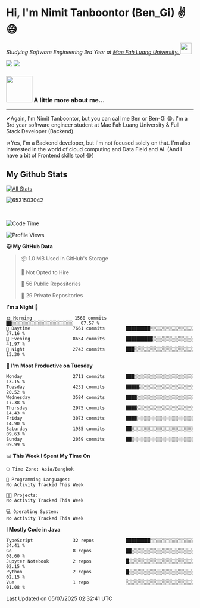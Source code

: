 # Hi, I'm Nimit Tanboontor (Ben_Gi) ✌😄
<p><em>Studying Software Engineering 3rd Year at <a href="https://en.mfu.ac.th/home.html"> Mae Fah Luang University.
</a><img src="https://media.giphy.com/media/WUlplcMpOCEmTGBtBW/giphy.gif" width="30"> </em></p>


[![](https://img.shields.io/badge/linkedin-%230077B5.svg?style=for-the-badge&logo=linkedin)]([https://www.linkedin.com/in/thanaphoom-babparn/](https://www.linkedin.com/in/nimit-tanbooutor-798139246/))
[![](https://img.shields.io/badge/Medium-12100E?style=for-the-badge&logo=medium&logoColor=white)](https://medium.com/@nimittanbooutor)

### <img src="https://media.giphy.com/media/VgCDAzcKvsR6OM0uWg/giphy.gif" width="70"> A little more about me...  

<hr> <!-- Horizontal line -->

&#10004;Again, I'm Nimit Tanboontor, but you can call me Ben or Ben-Gi 😁. I'm a 3rd year software engineer student at Mae Fah Luang University & Full Stack Developer (Backend).

&#10007;Yes, I'm a Backend developer, but I'm not focused solely on that. I'm also interested in the world of cloud computing and Data Field and AI. (And I have a bit of Frontend skills too! 😂)


## My Github Stats

[![All Stats](https://github-readme-stats.vercel.app/api?username=6531503042&show_icons=true&theme=algolia)](https://github.com/6531503042)

<p><img align="center" src="https://github-readme-streak-stats.herokuapp.com/?user=6531503042&" alt="6531503042" /></p>

<br />


<!--START_SECTION:waka-->
![Code Time](http://img.shields.io/badge/Code%20Time-525%20hrs%2038%20mins-blue)

![Profile Views](http://img.shields.io/badge/Profile%20Views-9-blue)

**🐱 My GitHub Data** 

> 📦 1.0 MB Used in GitHub's Storage 
 > 
> 🚫 Not Opted to Hire
 > 
> 📜 56 Public Repositories 
 > 
> 🔑 29 Private Repositories 
 > 
**I'm a Night 🦉** 

```text
🌞 Morning                1560 commits        ██░░░░░░░░░░░░░░░░░░░░░░░   07.57 % 
🌆 Daytime                7661 commits        █████████░░░░░░░░░░░░░░░░   37.16 % 
🌃 Evening                8654 commits        ██████████░░░░░░░░░░░░░░░   41.97 % 
🌙 Night                  2743 commits        ███░░░░░░░░░░░░░░░░░░░░░░   13.30 % 
```
📅 **I'm Most Productive on Tuesday** 

```text
Monday                   2711 commits        ███░░░░░░░░░░░░░░░░░░░░░░   13.15 % 
Tuesday                  4231 commits        █████░░░░░░░░░░░░░░░░░░░░   20.52 % 
Wednesday                3584 commits        ████░░░░░░░░░░░░░░░░░░░░░   17.38 % 
Thursday                 2975 commits        ████░░░░░░░░░░░░░░░░░░░░░   14.43 % 
Friday                   3073 commits        ████░░░░░░░░░░░░░░░░░░░░░   14.90 % 
Saturday                 1985 commits        ██░░░░░░░░░░░░░░░░░░░░░░░   09.63 % 
Sunday                   2059 commits        ██░░░░░░░░░░░░░░░░░░░░░░░   09.99 % 
```


📊 **This Week I Spent My Time On** 

```text
🕑︎ Time Zone: Asia/Bangkok

💬 Programming Languages: 
No Activity Tracked This Week

🐱‍💻 Projects: 
No Activity Tracked This Week

💻 Operating System: 
No Activity Tracked This Week
```

**I Mostly Code in Java** 

```text
TypeScript               32 repos            █████████░░░░░░░░░░░░░░░░   34.41 % 
Go                       8 repos             ██░░░░░░░░░░░░░░░░░░░░░░░   08.60 % 
Jupyter Notebook         2 repos             █░░░░░░░░░░░░░░░░░░░░░░░░   02.15 % 
Python                   2 repos             █░░░░░░░░░░░░░░░░░░░░░░░░   02.15 % 
Vue                      1 repo              ░░░░░░░░░░░░░░░░░░░░░░░░░   01.08 % 
```




 Last Updated on 05/07/2025 02:32:41 UTC
<!--END_SECTION:waka-->
